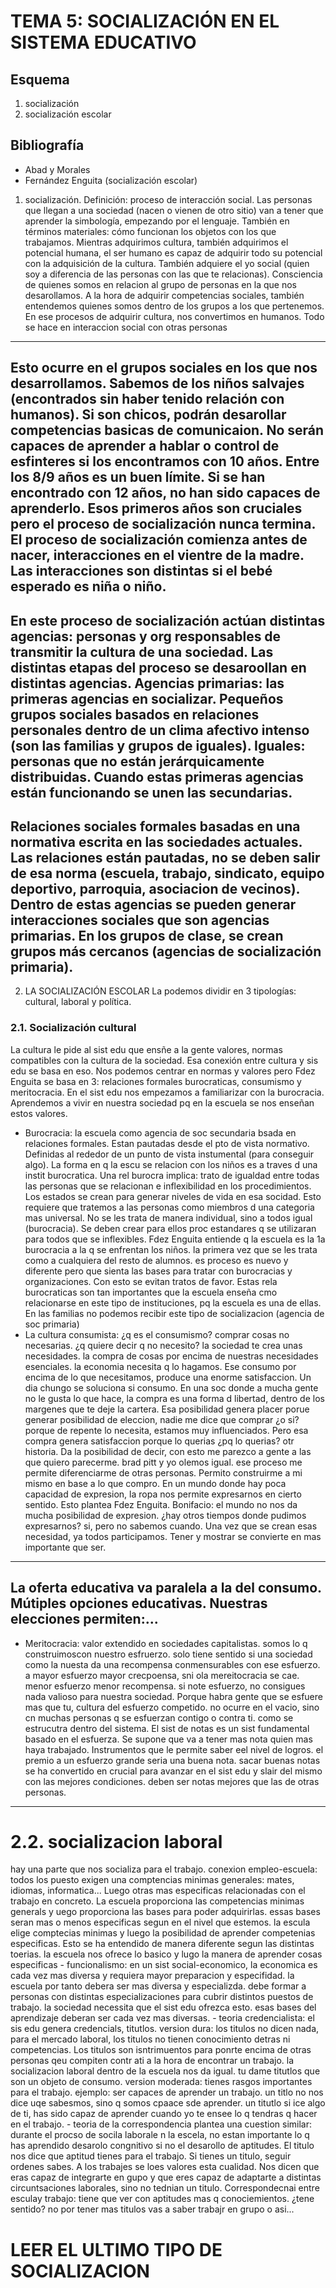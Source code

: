 # TEMA 5: SOCIALIZACIÓN EN EL SISTEMA EDUCATIVO
## Esquema
1. socialización
2. socialización escolar
## Bibliografía
- Abad y Morales
- Fernández Enguita (socialización escolar)
1. socialización. Definición: proceso de interacción social. Las personas que llegan a una sociedad (nacen o vienen de otro sitio) van a tener que aprender la simbología, empezando por el lenguaje. También en términos materiales: cómo funcionan los objetos con los que trabajamos.
Mientras adquirimos cultura, también adquirimos el potencial humana, el ser humano es capaz de adquirir todo su potencial con la adquisición de la cultura.
También adquiere el yo social (quien soy a diferencia de las personas con las que te relacionas). Consciencia de quienes somos en relacion al grupo de personas en la que nos desarollamos. A la hora de adquirir competencias sociales, también entendemos quienes somos dentro de los grupos a los que pertenemos. En ese procesos de adquirir cultura, nos convertimos en humanos. Todo se hace en interaccion social con otras personas
-----
Esto ocurre en el grupos sociales en los que nos desarrollamos. Sabemos de los niños salvajes (encontrados sin haber tenido relación con humanos). Si son chicos, podrán desarollar competencias basicas de comunicaion. No serán capaces de aprender a hablar o control de esfinteres si los encontramos con  10 años. Entre los 8/9 años es un buen límite. Si se han encontrado con 12 años, no han sido capaces de aprenderlo. Esos primeros años son cruciales pero el proceso de socialización nunca termina. El proceso de socialización comienza antes de nacer, interacciones en el vientre de la madre. Las interacciones son distintas si el bebé esperado es niña o niño.
--------
En este proceso de socialización actúan distintas agencias: personas y org responsables de transmitir la cultura de una sociedad. Las distintas etapas del proceso se desaroollan en distintas agencias.
Agencias primarias: las primeras agencias en socializar. Pequeños grupos sociales basados en relaciones personales dentro de un clima afectivo intenso (son las familias y grupos de iguales). Iguales: personas que no están jerárquicamente distribuidas.
Cuando estas primeras agencias están funcionando se unen las secundarias.
-------
Relaciones sociales formales basadas en una normativa escrita en las sociedades actuales. Las relaciones están pautadas, no se deben salir de esa norma (escuela, trabajo, sindicato, equipo deportivo, parroquia, asociacion de vecinos).
Dentro de estas agencias se pueden generar interacciones sociales que son agencias primarias. En los grupos de clase, se crean grupos más cercanos (agencias de socialización primaria).
-----
2. LA SOCIALIZACIÓN ESCOLAR
La podemos dividir en 3 tipologías: cultural, laboral y política.
### 2.1. Socialización cultural
La cultura le pide al sist edu que ensñe a la gente valores, normas compatibles con la cultura de la sociedad.
Esa conexión entre cultura y sis edu se basa en eso. Nos podemos centrar en normas y valores pero Fdez Enguita se basa en 3: relaciones formales burocraticas, consumismo y meritocracia. En el sist edu nos empezamos a familiarizar con la burocracia. Aprendemos a vivir en nuestra sociedad pq en la escuela se nos enseñan estos valores.
- Burocracia: la escuela como agencia de soc secundaria bsada en relaciones formales. Estan pautadas desde el pto de vista normativo. Definidas al rededor de un punto de vista instumental (para conseguir algo). La forma en q la escu se relacion con los niños es a traves d una instit burocratica. Una rel burocra implica: trato de igualdad entre todas las personas que se relacionan e inflexibilidad en los procedimientos. Los estados se crean para generar niveles de vida en esa socidad. Esto requiere que tratemos a las personas como miembros d una categoria mas universal. No se les trata de manera individual, sino a todos igual (burocracia). Se deben crear para ellos proc estandares q se utilizaran para todos que se inflexibles. Fdez Enguita entiende q la escuela es la 1a burocracia a la q se enfrentan los niños. la primera vez que se les trata como a cualquiera del resto de alumnos. es proceso es nuevo y diferente pero que sienta las bases para tratar con burocracias y organizaciones. Con esto se evitan tratos de favor. Estas rela burocraticas son tan importantes que la escuela enseña cmo relacionarse en este tipo de instituciones, pq la escuela es una de ellas. En las familias no podemos recibir este tipo de socializacion (agencia de soc primaria)
- La cultura consumista: ¿q es el consumismo? comprar cosas no necesarias. ¿q quiere decir q no necesito? la sociedad te crea unas necesidades. la compra de cosas por encima de nuestras necesidades esenciales. la economia necesita q lo hagamos. Ese consumo por encima de lo que necesitamos, produce una enorme satisfaccion. Un dia chungo se soluciona si consumo. En una soc donde a mucha gente no le gusta lo que hace, la compra es una forma d libertad, dentro de los margenes que te deje la cartera. Esa posibilidad genera placer porue generar posibilidad de eleccion, nadie me dice que comprar ¿o si? porque de repente lo necesita, estamos muy influenciados. Pero esa compra genera satisfaccion porque lo querias ¿pq lo querias? otr historia. Da la posibilidad de decir, con esto me parezco a gente a las que quiero parecerme. brad pitt y yo olemos igual. ese proceso me permite diferenciarme de otras personas. Permito construirme a mi mismo en base a lo que compro. En un mundo donde hay poca capacidad de expresion, la ropa nos permite expresarnos en cierto sentido. Esto plantea Fdez Enguita. Bonifacio: el mundo no nos da mucha posibilidad de expresion. ¿hay otros tiempos donde pudimos expresarnos? si, pero no sabemos cuando. Una vez que se crean esas necesidad, ya todos participamos. Tener y mostrar se convierte en mas importante que ser.
--------
La oferta educativa va paralela a la del consumo. Mútiples opciones educativas. Nuestras elecciones permiten:...
--------
- Meritocracia: valor extendido en sociedades capitalistas. somos lo q construimoscon nuestro esfruerzo. solo tiene sentido si una sociedad como la nuesta da una recompensa conmensurables con ese esfuerzo. a mayor esfuerzo mayor crecpoensa, sni ola mereitocracia se cae. menor esfuerzo menor recompensa. si note esfuerzo, no consigues nada valioso para nuestra sociedad. Porque habra gente que se esfuere mas que tu, cultura del esfuerzo competido. no ocurre en el vacio, sino cn muchas personas q se esfuerzan contigo o contra ti. como se estrucutra dentro del sistema. El sist de notas es un sist fundamental basado en el esfuerza. Se supone que va a tener mas nota quien mas haya trabajado. Instrumentos que le permite saber eel nivel de logros.
el premio a un esfuerzo grande seria una buena nota. sacar buenas notas se ha convertido en crucial para avanzar en el sist edu y slair del mismo con las mejores condiciones. deben ser notas mejores que las de otras personas.
------
# 2.2. socializacion laboral
hay una parte que nos socializa para el trabajo. 
conexion empleo-escuela: todos los puesto exigen una comptencias minimas generales: mates, idiomas, informatica... Luego otras mas especificas relacionadas con el trabajo en concreto. La escuela proporciona las competencias minimas generals y uego proporciona las bases para poder adquirirlas. essas bases seran mas o menos especificas segun en el nivel que estemos. la escula elige comptecias minimas y luego la posibilidad de aprender competenias especificas. Esto se ha entendido de manera diferente segun las distintas toerias. la escuela nos ofrece lo basico y lugo la manera de aprender cosas especificas
    - funcionalismo: en un sist social-economico, la economica es cada vez mas diversa y requiera mayor preparacion y especifidad. la escuela por tanto debera ser mas diversa y especializda. debe formar a personas con distintas especializaciones para cubrir distintos puestos de trabajo. la sociedad necessita que el sist edu ofrezca esto. esas bases del aprendizaje deberan ser cada vez mas diversas.
    - teoria credencialista: el sis edu genera credencials, titutlos.
    version dura: los titulos no dicen nada, para el mercado laboral, los titulos no tienen conocimiento detras ni competencias. Los titulos son isntrimuentos para ponrte encima de otras personas qeu compiten contr ati a la hora de encontrar un trabajo. la socializacion laboral dentro de la escuela nos da igual. tu dame titutlos que son un objeto de consumo.
    version moderada: tienes rasgos importantes para el trabajo. ejemplo: ser capaces de aprender un trabajo. un titlo no nos dice uqe sabesmos, sino q somos cpaace sde aprender. un titutlo si ice algo de ti, has sido capaz de aprender cuando yo te ensee lo q tendras q hacer en el trabajo.
    - teoria de la correspondencia plantea una cuestion similar: durante el procso de socila laborale n la escela, no estan importante lo q has aprendido desarolo congnitivo si no el desarollo de aptitudes. El titulo nos dice que aptitud tienes para el trabajo. Si tienes un titulo, seguir ordenes sabes. A los trabajes se loes valores esta cualidad. Nos dicen que eras capaz de integrarte en gupo y que eres capaz de adaptarte a distintas circuntsaciones laborales, sino no tednian un titulo.
    Correspondecnai entre esculay trabajo: tiene que ver con aptitudes mas q conociemientos. ¿tene sentido?  no por tener mas titulos vas a saber trabajr en grupo o asi...

# LEER EL ULTIMO TIPO DE SOCIALIZACION